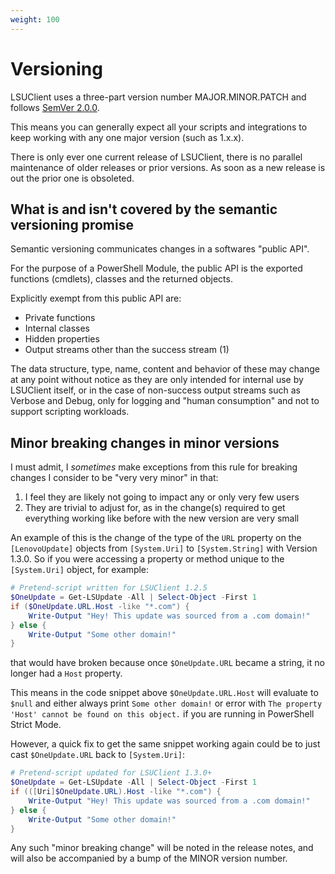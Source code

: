 ```yaml
---
weight: 100
---
```


# Versioning

LSUClient uses a three-part version number MAJOR.MINOR.PATCH and follows [SemVer 2.0.0](https://semver.org/spec/v2.0.0.html).

This means you can generally expect all your scripts and integrations to keep working with any one major version (such as 1.x.x).

There is only ever one current release of LSUClient, there is no parallel maintenance of older releases or prior versions.
As soon as a new release is out the prior one is obsoleted.

## What is and isn't covered by the semantic versioning promise

Semantic versioning communicates changes in a softwares "public API".

For the purpose of a PowerShell Module, the public API is the exported functions (cmdlets), classes and the returned objects.

Explicitly exempt from this public API are:

- Private functions
- Internal classes
- Hidden properties
- Output streams other than the success stream (1)

The data structure, type, name, content and behavior of these may change at any point without notice as they are
only intended for internal use by LSUClient itself, or in the case of non-success output streams such as Verbose and Debug,
only for logging and "human consumption" and not to support scripting workloads.

## Minor breaking changes in minor versions

I must admit, I *sometimes* make exceptions from this rule for breaking changes I consider to be "very very minor" in that:

1. I feel they are likely not going to impact any or only very few users
2. They are trivial to adjust for, as in the change(s) required to get everything working like before with the new version are very small

An example of this is the change of the type of the `URL` property on the `[LenovoUpdate]` objects from `[System.Uri]` to `[System.String]` with Version 1.3.0.
So if you were accessing a property or method unique to the `[System.Uri]` object, for example:

```powershell
# Pretend-script written for LSUClient 1.2.5
$OneUpdate = Get-LSUpdate -All | Select-Object -First 1
if ($OneUpdate.URL.Host -like "*.com") {
    Write-Output "Hey! This update was sourced from a .com domain!"
} else {
    Write-Output "Some other domain!"
}
```

that would have broken because once `$OneUpdate.URL` became a string, it no longer had a `Host` property.

This means in the code snippet above `$OneUpdate.URL.Host` will evaluate to `$null` and either always print `Some other domain!`
or error with `The property 'Host' cannot be found on this object.` if you are running in PowerShell Strict Mode.

However, a quick fix to get the same snippet working again could be to just cast `$OneUpdate.URL` back to `[System.Uri]`:

```powershell {hl_lines=[3]}
# Pretend-script updated for LSUClient 1.3.0+
$OneUpdate = Get-LSUpdate -All | Select-Object -First 1
if (([Uri]$OneUpdate.URL).Host -like "*.com") {
    Write-Output "Hey! This update was sourced from a .com domain!"
} else {
    Write-Output "Some other domain!"
}
```

Any such "minor breaking change" will be noted in the release notes, and will also be accompanied by a bump of the MINOR version number.


